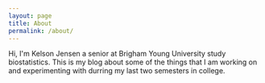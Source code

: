 ```yaml
---
layout: page
title: About
permalink: /about/
---
```


Hi, I'm Kelson Jensen a senior at Brigham Young University study biostatistics. This is my blog about some of the things that I am working on and experimenting with durring my last two semesters in college. 
